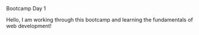 Bootcamp Day 1

Hello, I am working through this bootcamp and learning the fundamentals of web development!